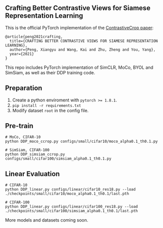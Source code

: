 ## Crafting Better Contrastive Views for Siamese Representation Learning

This is the official PyTorch implementation of the [ContrastiveCrop paper](https://arxiv.org/abs/2202.03278):
```
@article{peng2021crafting,
  title={CRAFTING BETTER CONTRASTIVE VIEWS FOR SIAMESE REPRESENTATION LEARNING},
  author={Peng, Xiangyu and Wang, Kai and Zhu, Zheng and You, Yang},
  year={2021}
}
```
This repo includes PyTorch implementation of SimCLR, MoCo, BYOL and SimSiam, as well as their DDP training code.
## Preparation
1. Create a python enviroment with `pytorch >= 1.8.1`.
2. `pip install -r requirements.txt`
3. Modify dataset `root` in the config file.

## Pre-train
```
# MoCo, CIFAR-10
python DDP_moco_ccrop.py configs/small/cifar10/moco_alpha0.1_th0.1.py

# SimSiam, CIFAR-100
python DDP_simsiam_ccrop.py configs/small/cifar100/simsiam_alpha0.1_th0.1.py
```
## Linear Evaluation
```
# CIFAR-10
python DDP_linear.py configs/linear/cifar10_res18.py --load ./checkpoints/small/cifar10/moco_alpha0.1_th0.1/last.pth

# CIFAR-100
python DDP_linear.py configs/linear/cifar100_res18.py --load ./checkpoints/small/cifar100/simsiam_alpha0.1_th0.1/last.pth
```

More models and datasets coming soon.
